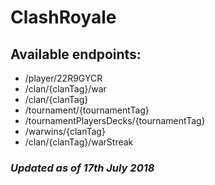 # ClashRoyale
## Available endpoints:
* /player/22R9GYCR
* /clan/{clanTag}/war
* /clan/{clanTag}
* /tournament/{tournamentTag}
* /tournamentPlayersDecks/{tournamentTag}
* /warwins/{clanTag}
* /clan/{clanTag}/warStreak

### *Updated as of 17th July 2018*
